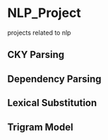 # NLP_Project
projects related to nlp


## CKY Parsing
## Dependency Parsing
## Lexical Substitution
## Trigram Model
